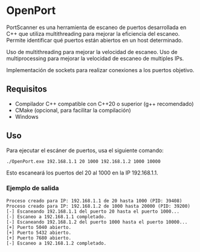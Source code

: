 # OpenPort
PortScanner es una herramienta de escaneo de puertos desarrollada en C++ que utiliza multithreading para mejorar la 
eficiencia del escaneo. Permite identificar qué puertos están abiertos en un host determinado.

Uso de multithreading para mejorar la velocidad de escaneo.
Uso de multiprocessing para mejorar la velocidad de escaneo de multiples IPs.

Implementación de sockets para realizar conexiones a los puertos objetivo.

## Requisitos
- Compilador C++ compatible con C++20 o superior (g++ recomendado)
- CMake (opcional, para facilitar la compilación)
- Windows
## Uso 

Para ejecutar el escáner de puertos, usa el siguiente comando:
````shell
./OpenPort.exe 192.168.1.1 20 1000 192.168.1.2 1000 10000
````
Esto escaneará los puertos del 20 al 1000 en la IP 192.168.1.1.

### Ejemplo de salida

````shell
Proceso creado para IP: 192.168.1.1 de 20 hasta 1000 (PID: 39408)
Proceso creado para IP: 192.168.1.2 de 1000 hasta 20000 (PID: 39200)
[-] Escaneando 192.168.1.1 del puerto 20 hasta el puerto 1000...
[-] Escaneo a 192.168.1.1 completado.
[-] Escaneando 192.168.1.2 del puerto 1000 hasta el puerto 10000...
[+] Puerto 5040 abierto.
[+] Puerto 5432 abierto.
[+] Puerto 7680 abierto.
[-] Escaneo a 192.168.1.2 completado.
````
